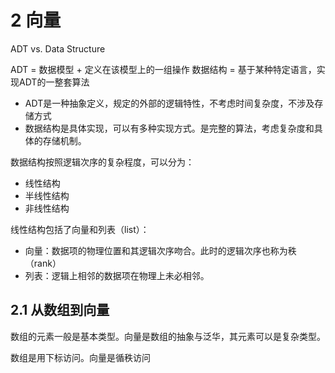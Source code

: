 # 2 向量

ADT vs. Data Structure

ADT = 数据模型 + 定义在该模型上的一组操作
数据结构 = 基于某种特定语言，实现ADT的一整套算法

- ADT是一种抽象定义，规定的外部的逻辑特性，不考虑时间复杂度，不涉及存储方式
- 数据结构是具体实现，可以有多种实现方式。是完整的算法，考虑复杂度和具体的存储机制。

数据结构按照逻辑次序的复杂程度，可以分为：

- 线性结构
- 半线性结构
- 非线性结构

线性结构包括了向量和列表（list）：

- 向量：数据项的物理位置和其逻辑次序吻合。此时的逻辑次序也称为秩（rank）
- 列表：逻辑上相邻的数据项在物理上未必相邻。

## 2.1 从数组到向量

数组的元素一般是基本类型。向量是数组的抽象与泛华，其元素可以是复杂类型。

数组是用下标访问。向量是循秩访问


